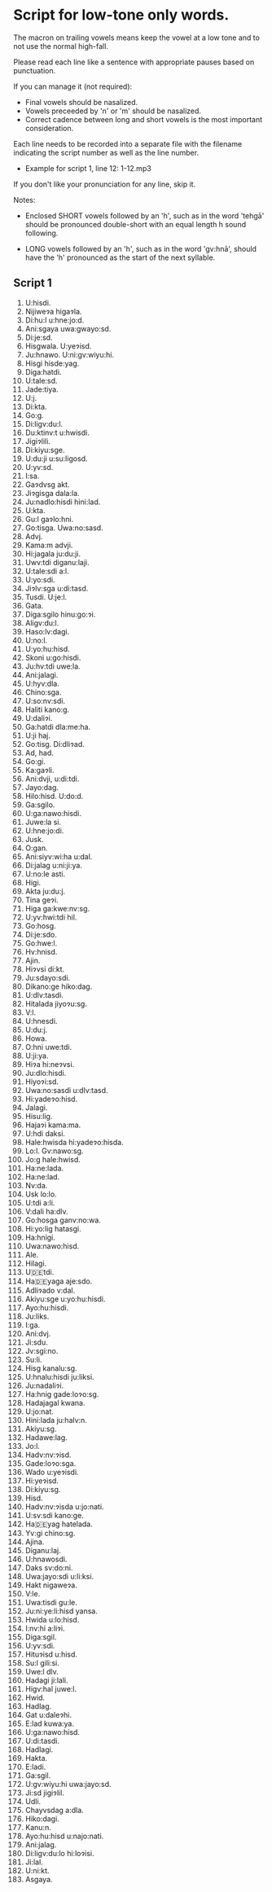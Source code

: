 # Script for low-tone only words.

The macron on trailing vowels means keep the vowel at a low tone and to not use
the normal high-fall.

Please read each line like a sentence with appropriate pauses based on punctuation.

If you can manage it (not required):

* Final vowels should be nasalized.
* Vowels preceeded by 'n' or 'm' should be nasalized.
* Correct cadence between long and short vowels is the most important consideration.

Each line needs to be recorded into a separate file with the filename indicating the
script number as well as the line number.

* Example for script 1, line 12: 1-12.mp3

If you don't like your pronunciation for any line, skip it.

Notes:

* Enclosed SHORT vowels followed by an 'h', such as in the word 'tehgā' should be
pronounced double-short with an equal length h sound following.

* LONG vowels followed by an 'h', such as in the word 'gv:hnā', should have the 'h'
pronounced as the start of the next syllable.


## Script 1

1. U:hisdi.
2. Nijiweɂa higaɂla.
3. Di:hu:l u:hne:jo:d.
4. Ani:sgaya uwa:gwayo:sd.
5. Di:je:sd.
6. Hisgwala. U:yeɂisd.
7. Ju:hnawo. U:ni:gv:wiyu:hi.
8. Hisgi hisde:yag.
9. Diga:hatdi.
10. U:tale:sd.
11. Jade:tiya.
12. U:j.
13. Di:kta.
14. Go:g.
15. Di:ligv:du:l.
16. Du:ktinv:t u:hwisdi.
17. Jigiɂlili.
18. Di:kiyu:sge.
19. U:du:ji u:su:ligosd.
20. U:yv:sd.
21. I:sa.
22. Gaɂdvsg akt.
23. Jiɂgisga dala:la.
24. Ju:nadlo:hisdi hini:lad.
25. U:kta.
26. Gu:l gaɂlo:hni.
27. Go:tisga. Uwa:no:sasd.
28. Advj.
29. Kama:m advji.
30. Hi:jagala ju:du:ji.
31. Uwv:tdi diganu:laji.
32. U:tale:sdi a:l.
33. U:yo:sdi.
34. Jiɂlv:sga u:di:tasd.
35. Tusdi. U:je:l.
36. Gata.
37. Diga:sgilo hinu:go:ɂi.
38. Aligv:du:l.
39. Haso:lv:dagi.
40. U:no:l.
41. U:yo:hu:hisd.
42. Skoni u:go:hisdi.
43. Ju:hv:tdi uwe:la.
44. Ani:jalagi.
45. U:hyv:dla.
46. Chino:sga.
47. U:so:nv:sdi.
48. Haliti kano:g.
49. U:daliɂi.
50. Ga:hatdi dla:me:ha.
51. U:ji haj.
52. Go:tisg. Di:dliɂad.
53. Ad, had.
54. Go:gi.
55. Ka:gaɂli.
56. Ani:dvji, u:di:tdi.
57. Jayo:dag.
58. Hilo:hisd. U:do:d.
59. Ga:sgilo.
60. U:ga:nawo:hisdi.
61. Juwe:la si.
62. U:hne:jo:di.
63. Jusk.
64. O:gan.
65. Ani:siyv:wi:ha u:dal.
66. Di:jalag u:ni:ji:ya.
67. U:no:le asti.
68. Higi.
69. Akta ju:du:j.
70. Tina geɂi.
71. Higa ga:kwe:nv:sg.
72. U:yv:hwi:tdi hil.
73. Go:hosg.
74. Di:je:sdo.
75. Go:hwe:l.
76. Hv:hnisd.
77. Ajin.
78. Hiɂvsi di:kt.
79. Ju:sdayo:sdi.
80. Dikano:ge hiko:dag.
81. U:dlv:tasdi.
82. Hitalada jiyoɂu:sg.
83. V:l.
84. U:hnesdi.
85. U:du:j.
86. Howa.
87. O:hni uwe:tdi.
88. U:ji:ya.
89. Hiɂa hi:neɂvsi.
90. Ju:dlo:hisdi.
91. Hiyoɂi:sd.
92. Uwa:no:sasdi u:dlv:tasd.
93. Hi:yadeɂo:hisd.
94. Jalagi.
95. Hisu:lig.
96. Hajaɂi kama:ma.
97. U:hdi daksi.
98. Hale:hwisda hi:yadeɂo:hisda.
99. Lo:l. Gv:nawo:sg.
100. Jo:g hale:hwisd.
101. Ha:ne:lada.
102. Ha:ne:lad.
103. Nv:da.
104. Usk lo:lo.
105. U:tdi a:li.
106. V:dali ha:dlv.
107. Go:hosga ganv:no:wa.
108. Hi:yo:lig hatasgi.
109. Ha:hnigi.
110. Uwa:nawo:hisd.
111. Ale.
112. Hilagi.
113. U:de:tdi.
114. Ha:de:yaga aje:sdo.
115. Adliɂado v:dal.
116. Akiyu:sge u:yo:hu:hisdi.
117. Ayo:hu:hisdi.
118. Ju:liks.
119. I:ga.
120. Ani:dvj.
121. Ji:sdu.
122. Jv:sgi:no.
123. Su:li.
124. Hisg kanalu:sg.
125. U:hnalu:hisdi ju:liksi.
126. Ju:nadaliɂi.
127. Ha:hnig gade:loɂo:sg.
128. Hadajagal kwana.
129. U:jo:nat.
130. Hini:lada ju:halv:n.
131. Akiyu:sg.
132. Hadawe:lag.
133. Jo:l.
134. Hadv:nv:ɂisd.
135. Gade:loɂo:sga.
136. Wado u:yeɂisdi.
137. Hi:yeɂisd.
138. Di:kiyu:sg.
139. Hisd.
140. Hadv:nv:ɂisda u:jo:nati.
141. U:sv:sdi kano:ge.
142. Ha:de:yag hatelada.
143. Yv:gi chino:sg.
144. Ajina.
145. Diganu:laj.
146. U:hnawosdi.
147. Daks sv:do:ni.
148. Uwa:jayo:sdi u:li:ksi.
149. Hakt nigaweɂa.
150. V:le.
151. Uwa:tisdi gu:le.
152. Ju:ni:ye:li:hisd yansa.
153. Hwida u:lo:hisd.
154. I:nv:hi a:liɂi.
155. Diga:sgil.
156. U:yv:sdi.
157. Hituɂisd u:hisd.
158. Su:l gili:si.
159. Uwe:l dlv.
160. Hadagi ji:lali.
161. Higv:hal juwe:l.
162. Hwid.
163. Hadlag.
164. Gat u:daleɂhi.
165. E:lad kuwa:ya.
166. U:ga:nawo:hisd.
167. U:di:tasdi.
168. Hadlagi.
169. Hakta.
170. E:ladi.
171. Ga:sgil.
172. U:gv:wiyu:hi uwa:jayo:sd.
173. Ji:sd jigiɂlil.
174. Udli.
175. Chayvsdag a:dla.
176. Hiko:dagi.
177. Kanu:n.
178. Ayo:hu:hisd u:najo:nati.
179. Ani:jalag.
180. Di:ligv:du:lo hi:loɂisi.
181. Ji:lal.
182. U:ni:kt.
183. Asgaya.
